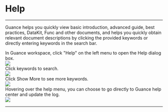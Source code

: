 # Help
---

Guance helps you quickly view basic introduction, advanced guide, best practices, DataKit, Func and other documents, and helps you quickly obtain relevant document descriptions by clicking the provided keywords or directly entering keywords in the search bar.

In Guance workspace, click "Help" on the left menu to open the Help dialog box.<br />![](img/15_help_01.png)<br />Click keywords to search.<br />![](img/15_help_02.png)<br />Click Show More to see more keywords.<br />![](img/15_help_03.png)<br />Hovering over the help menu, you can choose to go directly to Guance help center and update the log.<br />![](img/15_help_04.png)


---
